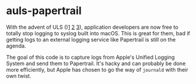 # auls-papertrail

With the advent of ULS ()[1](https://developer.apple.com/reference/os/logging) [2](http://devstreaming.apple.com/videos/wwdc/2016/721wh2etddp4ghxhpcg/721/721_unified_logging_and_activity_tracing.pdf) [3](https://developer.apple.com/videos/play/wwdc2016/721/)), application developers are now free to totally stop logging to syslog built into macOS. This is great for them, bad if getting logs to an external logging service like Papertrail is still on the agenda.

The goal of this code is to capture logs from Apple's Unified Logging System and send them to Papertrail. It's hacky and can probably be done more efficiently, but Apple has chosen to go the way of `journald` with their own twist.
